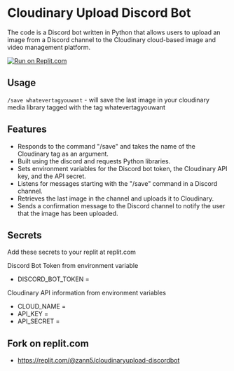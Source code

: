 # Cloudinary Upload Discord Bot
The code is a Discord bot written in Python that allows users to upload an image from a Discord channel to the Cloudinary cloud-based image and video management platform. 

[![Run on Replit.com](https://repl.it/badge/github/username/repository 'Run on Replit.com')](https://replit.com/@zann5/cloudinaryupload-discordbot)

## Usage
`/save whatevertagyouwant` - will save the last image in your cloudinary media library tagged with the tag whatevertagyouwant

## Features
- Responds to the command "/save" and takes the name of the Cloudinary tag as an argument.
- Built using the discord and requests Python libraries.
- Sets environment variables for the Discord bot token, the Cloudinary API key, and the API secret.
- Listens for messages starting with the "/save" command in a Discord channel.
- Retrieves the last image in the channel and uploads it to Cloudinary.
- Sends a confirmation message to the Discord channel to notify the user that the image has been uploaded.

## Secrets
Add these secrets to your replit at replit.com

Discord Bot Token from environment variable
- DISCORD_BOT_TOKEN = 

Cloudinary API information from environment variables
- CLOUD_NAME = 
- API_KEY = 
- API_SECRET =

## Fork on replit.com
- https://replit.com/@zann5/cloudinaryupload-discordbot